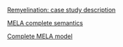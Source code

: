 
[Remyelination: case study description](https://ludovicalv.github.io/Book/Chapter.pdf) <br />

[MELA complete semantics](https://ludovicalv.github.io/MELA/Semantics.pdf) <br />

[Complete MELA model](https://ludovicalv.github.io/ModelMS/) <br />
